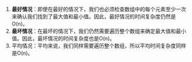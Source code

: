 1. **最好情况**：即使在最好的情况下，我们也必须检查数组中的每个元素至少一次来确认我们找到了最大值和最小值。因此，最好情况的时间复杂度仍然是O(n)。
2. **最坏情况**：在最坏的情况下，我们仍然需要遍历整个数组来确定最大值和最小值。因此，最坏情况的时间复杂度也是O(n)。
3. 平均情况：平均来说，我们同样需要遍历整个数组，所以平均时间复杂度同样是O(n)。